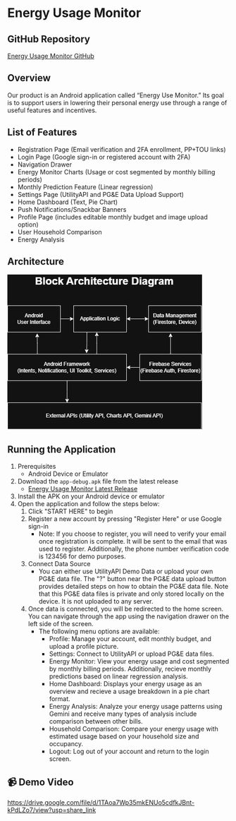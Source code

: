 # Energy Usage Monitor

## GitHub Repository
[Energy Usage Monitor GitHub](https://github.com/Shashhank12/Energy-Usage-Monitor)

## Overview
Our product is an Android application called “Energy Use Monitor.” Its goal is to support users in lowering their personal energy use through a range of useful features and incentives. 

## List of Features
* Registration Page (Email verification and 2FA enrollment, PP+TOU links)
* Login Page (Google sign-in or registered account with 2FA)
* Navigation Drawer
* Energy Monitor Charts (Usage or cost segmented by monthly billing periods)
* Monthly Prediction Feature (Linear regression)
* Settings Page (UtilityAPI and PG&E Data Upload Support)
* Home Dashboard (Text, Pie Chart)
* Push Notifications/Snackbar Banners
* Profile Page (includes editable monthly budget and image upload option)
* User Household Comparison
* Energy Analysis

## Architecture
![Energy Usage Monitor Architecture](/documentation/block_architecture_diagram/block_architecture_diagram.png)

## Running the Application
1. Prerequisites
    * Android Device or Emulator
2. Download the `app-debug.apk` file from the latest release
    * [Energy Usage Monitor Latest Release](https://github.com/Shashhank12/Energy-Usage-Monitor/releases/latest)
3. Install the APK on your Android device or emulator
4. Open the application and follow the steps below:
    1. Click "START HERE" to begin
    2. Register a new account by pressing "Register Here" or use Google sign-in
        * Note: If you choose to register, you will need to verify your email once registration is complete. It will be sent to the email that was used to register. Additionally, the phone number verification code is 123456 for demo purposes.
    4. Connect Data Source
        * You can either use UtilityAPI Demo Data or upload your own PG&E data file. The "?" button near the PG&E data upload button provides detailed steps on how to obtain the PG&E data file. Note that this PG&E data files is private and only stored locally on the device. It is not uploaded to any server.
    5. Once data is connected, you will be redirected to the home screen. You can navigate through the app using the navigation drawer on the left side of the screen.
        * The following menu options are available:
            * Profile: Manage your account, edit monthly budget, and upload a profile picture.
            * Settings: Connect to UtilityAPI or upload PG&E data files.
            * Energy Monitor: View your energy usage and cost segmented by monthly billing periods. Additionally, recieve monthly predictions based on linear regression analysis.
            * Home Dashboard: Displays your energy usage as an overview and recieve a usage breakdown in a pie chart format.
            * Energy Analysis: Analyze your energy usage patterns using Gemini and receive many types of analysis include comparison between other bills.
            * Household Comparison: Compare your energy usage with estimated usage based on your household size and occupancy.
            * Logout: Log out of your account and return to the login screen.

## 📹 Demo Video

https://drive.google.com/file/d/1TAoa7Wp35mkENUo5cdfkJBnt-kPdLZo7/view?usp=share_link 
